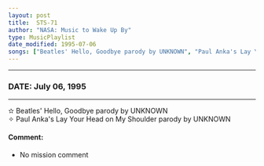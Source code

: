 ```yaml
---
layout: post
title:  STS-71
author: "NASA: Music to Wake Up By"
type: MusicPlaylist
date_modified: 1995-07-06
songs: ["Beatles' Hello, Goodbye parody by UNKNOWN", "Paul Anka's Lay Your Head on My Shoulder parody by UNKNOWN"]
---
```


----
### DATE: July 06, 1995
----
✫ Beatles' Hello, Goodbye parody by UNKNOWN  &nbsp;<br />
✧ Paul Anka's Lay Your Head on My Shoulder parody by UNKNOWN

#### Comment:
* No mission comment



<br/>
<center>
	<a target="_blank"
	   href="https://twitter.com/intent/tweet?hashtags=Space,NASA,Playlist,NASAWakeupCalls,SpaceProgram&text={{ page.author}}, '{{ page.songs.first }}' {{ page.title }}, {{ page.date | date: '%B %d, %Y' }}. {{ site.url }}{{ page.url }}&via=nasawakeupcalls"><i class="fab fa-twitter" alt="Tweet this page" style="font-size: 1.3em;"></i></a>
	&nbsp; 	<i class="fas fa-user-astronaut" style="font-size: 1.5em;"></i> &nbsp;
    <a type="amzn" search="'Beatles' Hello, Goodbye parody by UNKNOWN' or 'Paul Anka's Lay Your Head on My Shoulder parody by UNKNOWN'" category="popular music">
    <i class="fab fa-amazon" style="font-size: 1.3em;"></i></a>
</center>
